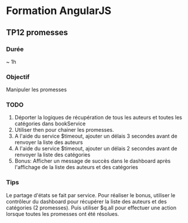 # Formation AngularJS

## TP12 promesses

### Durée
~ 1h

### Objectif

Manipuler les promesses

### TODO
1. Déporter la logiques de récupération de tous les auteurs et toutes les catégories dans bookService
2. Utiliser then pour chainer les promesses.
3. A l'aide du service $timeout, ajouter un délais 3 secondes avant de renvoyer la liste des auteurs
3. A l'aide du service $timeout, ajouter un délais 2 secondes avant de renvoyer la liste des catégories
4. Bonus: Afficher un message de succès dans le dashboard après l'affichage de la liste des auteurs et des catégories

### Tips
Le partage d'états se fait par service.
Pour réaliser le bonus, utiliser le contrôleur du dashboard pour récupérer la liste des auteurs et des catégories (2 promesses).
Puis utiliser $q.all pour effectuer une action lorsque toutes les promesses ont été résolues.
